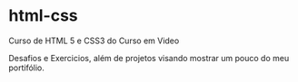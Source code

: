 # html-css
 Curso de HTML 5 e CSS3 do Curso em Video

 Desafios e Exercicios, além de projetos visando mostrar um pouco do meu portifólio. 
